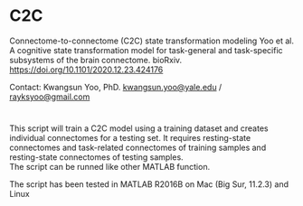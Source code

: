 # C2C
Connectome-to-connectome (C2C) state transformation modeling
Yoo et al. A cognitive state transformation model for task-general and task-specific subsystems of the brain connectome. bioRxiv. https://doi.org/10.1101/2020.12.23.424176

Contact: Kwangsun Yoo, PhD. kwangsun.yoo@yale.edu / rayksyoo@gmail.com

# 
This script will train a C2C model using a training dataset and creates individual connectomes for a testing set.  It requires resting-state connectomes and task-related connectomes of training samples and resting-state connectomes of testing samples.  
The script can be runned like other MATLAB function.

The script has been tested in MATLAB R2016B on Mac (Big Sur, 11.2.3) and Linux
